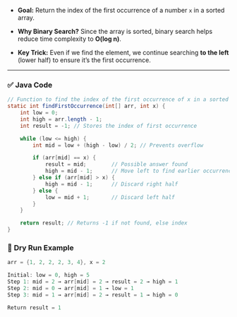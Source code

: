 - **Goal:** Return the index of the first occurrence of a number `x` in a sorted array.
    
- **Why Binary Search?** Since the array is sorted, binary search helps reduce time complexity to **O(log n)**.
    
- **Key Trick:** Even if we find the element, we continue searching **to the left** (lower half) to ensure it’s the first occurrence.
    

---

### ✅ **Java Code**

```java
// Function to find the index of the first occurrence of x in a sorted array
static int findFirstOccurrence(int[] arr, int x) {
    int low = 0;
    int high = arr.length - 1;
    int result = -1; // Stores the index of first occurrence

    while (low <= high) {
        int mid = low + (high - low) / 2; // Prevents overflow

        if (arr[mid] == x) {
            result = mid;        // Possible answer found
            high = mid - 1;      // Move left to find earlier occurrence
        } else if (arr[mid] > x) {
            high = mid - 1;      // Discard right half
        } else {
            low = mid + 1;       // Discard left half
        }
    }

    return result; // Returns -1 if not found, else index
}
```
### 🔁 **Dry Run Example**

```java
arr = {1, 2, 2, 2, 3, 4}, x = 2

Initial: low = 0, high = 5
Step 1: mid = 2 → arr[mid] = 2 → result = 2 → high = 1
Step 2: mid = 0 → arr[mid] = 1 → low = 1
Step 3: mid = 1 → arr[mid] = 2 → result = 1 → high = 0

Return result = 1

```
